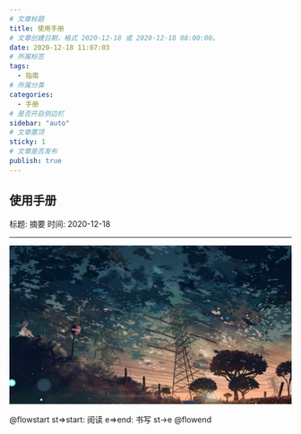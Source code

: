 ```yaml
---
# 文章标题
title: 使用手册
# 文章创建日期，格式 2020-12-18 或 2020-12-18 08:00:00。
date: 2020-12-18 11:07:03
# 所属标签
tags:
  - 指南
# 所属分类
categories:
  - 手册
# 是否开启侧边栏
sidebar: "auto"
# 文章置顶
sticky: 1
# 文章是否发布
publish: true
---
```


## 使用手册

标题: 摘要
时间: 2020-12-18

---

![](/img/1.jpg)

<!-- more -->

@flowstart
st=>start: 阅读
e=>end: 书写
st->e
@flowend
